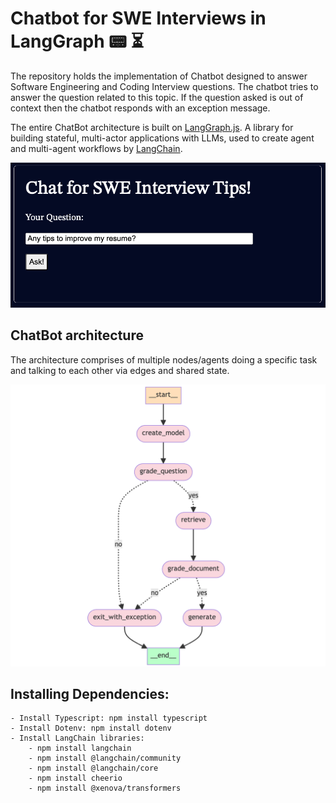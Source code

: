 # Chatbot for SWE Interviews in LangGraph :pager: :hourglass_flowing_sand:

The repository holds the implementation of Chatbot designed to answer Software Engineering and Coding Interview questions. The chatbot tries to answer the question related to this topic. If the question asked is out of context then the chatbot responds with an exception message.

The entire ChatBot architecture is built on [LangGraph.js](https://github.com/langchain-ai/langgraphjs/). A library for building stateful, multi-actor applications with LLMs, used to create agent and multi-agent workflows by [LangChain](https://github.com/langchain-ai).

![Chatbot](/media/chatbot.png)

## ChatBot architecture

The architecture comprises of multiple nodes/agents doing a specific task and talking to each other via edges and shared state.

![Architecture Design](/media/arch.png)

## Installing Dependencies:

    - Install Typescript: npm install typescript
    - Install Dotenv: npm install dotenv
    - Install LangChain libraries: 
        - npm install langchain
        - npm install @langchain/community  
        - npm install @langchain/core
        - npm install cheerio
        - npm install @xenova/transformers